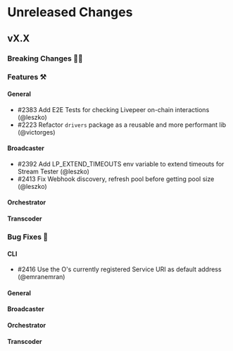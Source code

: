 # Unreleased Changes

## vX.X

### Breaking Changes 🚨🚨

### Features ⚒

#### General
- \#2383 Add E2E Tests for checking Livepeer on-chain interactions (@leszko)
- \#2223 Refactor `drivers` package as a reusable and more performant lib (@victorges)

#### Broadcaster
- \#2392 Add LP_EXTEND_TIMEOUTS env variable to extend timeouts for Stream Tester (@leszko)
- \#2413 Fix Webhook discovery, refresh pool before getting pool size (@leszko)

#### Orchestrator

#### Transcoder

### Bug Fixes 🐞

#### CLI
- \#2416 Use the O's currently registered Service URI as default address (@emranemran)

#### General

#### Broadcaster

#### Orchestrator

#### Transcoder

